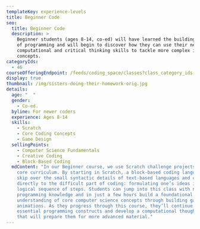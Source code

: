 ```yaml
---
templateKey: experience-levels
title: Beginner Code
seo:
  title: Beginner Code
  description: >
    Beginner students (ages 8-14, co-ed) will have learned the building blocks
    of programming and will begin to discover how they can use their newfound
    computational and critical thinking skills to tackle more complex ideas and
    concepts.
categoryIds:
  - 46
courseOfferingEndpoint: /feeds/coding_space/classes?class_category_ids[]=46
display: true
thumbnail: /img/sisters-doing-their-homework-orig.jpg
details:
  age: "  "
  gender:
    - Co-ed.
  byline: For newer coders
  experience: Ages 8-14
  skills:
    - Scratch
    - Core Coding Concepts
    - Game Design
  sellingPoints:
    - Computer Science Fundamentals
    - Creative Coding
    - Block-Based Coding
  mdContent: "In our Beginner course, we use Scratch challenge projects as our
    core curriculum. By starting in Scratch, a block-based coding language, we
    skip over the small syntactic details of text-based languages and cut
    directly to the difficult part of coding: formulating one’s ideas into a
    logical sequence of steps. Students can jump into this class with no prior
    programming knowledge and in just a few hours build a foundational
    understanding of core computer science concepts through building games and
    animations. As they progress through this course, they’ll continue to learn
    essential programming constructs and develop a computational thought process
    that will prepare them for more advanced material."
---
```

